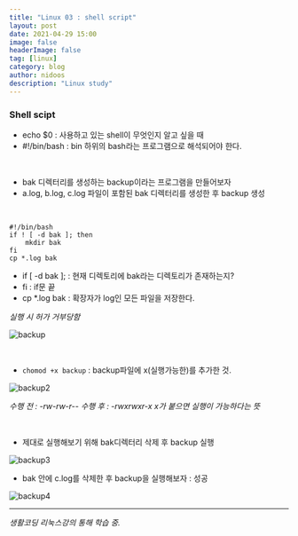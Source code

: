 ```yaml
---
title: "Linux 03 : shell script"
layout: post
date: 2021-04-29 15:00
image: false
headerImage: false
tag: [linux]
category: blog
author: nidoos
description: "Linux study"
---
```


### Shell scipt
- echo $0 : 사용하고 있는 shell이 무엇인지 알고 싶을 때
- #!/bin/bash : bin 하위의 bash라는 프로그램으로 해석되어야 한다.
  
<br>

- bak 디렉터리를 생성하는 backup이라는 프로그램을 만들어보자
- a.log, b.log, c.log 파일이 포함된 bak 디렉터리를 생성한 후 backup 생성

<br>

```
#!/bin/bash
if ! [ -d bak ]; then
    mkdir bak
fi
cp *.log bak
```

- if [ -d bak ]; : 현재 디렉토리에 bak라는 디렉토리가 존재하는지?
- fi : if문 끝
- cp *.log bak : 확장자가 log인 모든 파일을 저장한다.

*실행 시 허가 거부당함*

![backup](https://user-images.githubusercontent.com/71308719/116504578-91b4da00-a8f3-11eb-9e2b-8019f611760b.JPG)

<br>

- `chomod +x backup` : backup파일에 x(실행가능한)를 추가한 것.

![backup2](https://user-images.githubusercontent.com/71308719/116504698-e2c4ce00-a8f3-11eb-9f54-3cc8fe83475a.JPG)

*수행 전 : -rw-rw-r--*
*수행 후 : -rwxrwxr-x*
*x가 붙으면 실행이 가능하다는 뜻*

<br>

- 제대로 실행해보기 위해 bak디렉터리 삭제 후 backup 실행
  
![backup3](https://user-images.githubusercontent.com/71308719/116505338-924e7000-a8f5-11eb-8b86-f08556ef2529.JPG)

- bak 안에 c.log를 삭제한 후 backup을 실행해보자 : 성공

![backup4](https://user-images.githubusercontent.com/71308719/116505352-9f6b5f00-a8f5-11eb-9fba-02b5f742bef7.JPG)

---

*생활코딩 리눅스강의 통해 학습 중.*




